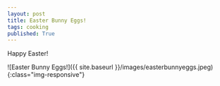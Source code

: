```yaml
---
layout: post
title: Easter Bunny Eggs!
tags: cooking
published: True
---
```


Happy Easter!

![Easter Bunny Eggs!]({{ site.baseurl }}/images/easterbunnyeggs.jpeg){:class="img-responsive"}
